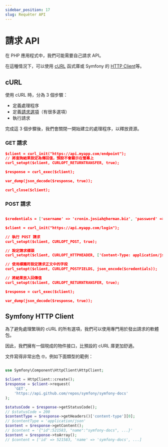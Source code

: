 ```yaml
---
sidebar_position: 17
slug: Requêter API
---
```


# 請求 API

在 PHP 應用程式中，我們可能需要自己請求 API。

在這種情況下，可以使用 [cURL](https://www.php.net/manual/en/book.curl.php) 函式庫或 Symfony 的 [HTTP Client](https://symfony.com/doc/current/http_client.html)等。

## cURL

使用 cURL 時，分為 3 個步驟：

-   定義處理程序
-   定義[請求選項](https://www.php.net/manual/en/function.curl-setopt.php)（有很多選項）
-   執行請求

完成這 3 個步驟後，我們會關閉一開始建立的處理程序，以釋放資源。

### GET 請求

```json
$client = curl_init("https://api.myapp.com/endpoint");
// 將查詢結果設定為傳回值，預設不會顯示在螢幕上
curl_setopt($client, CURLOPT_RETURNTRANSFER, true);

$response = curl_exec($client);

var_dump(json_decode($response, true));

curl_close($client);
```

### POST 請求

```json

$credentials = ['username' => 'cronin.josiah@herman.biz', 'password' => "test1234"];

$client = curl_init("https://api.myapp.com/login");

// 執行 POST 請求
curl_setopt($client, CURLOPT_POST, true);

// 設定請求標頭
curl_setopt($client, CURLOPT_HTTPHEADER, ['Content-Type: application/json']);

// 使用標識符設定請求正文中的字段
curl_setopt($client, CURLOPT_POSTFIELDS, json_encode($credentials));

// 將結果放入回傳值
curl_setopt($client, CURLOPT_RETURNTRANSFER, true);

$response = curl_exec($client);

var_dump(json_decode($response, true));

```

## Symfony HTTP Client

為了避免處理繁瑣的 cURL 的所有選項，我們可以使用專門用於發出請求的軟體包。

因此，我們擁有一個現成的物件接口，比預設的 cURL 庫更加舒適。

文件寫得非常出色 🤓，例如下面類型的範例：

```php

use Symfony\Component\HttpClient\HttpClient;

$client = HttpClient::create();
$response = $client->request(
    'GET',
    'https://api.github.com/repos/symfony/symfony-docs'
);

$statusCode = $response->getStatusCode();
// $statusCode = 200
$contentType = $response->getHeaders()['content-type'][0];
// $contentType = 'application/json'
$content = $response->getContent();
// $content = '{"id":521583, "name":"symfony-docs", ...}'
$content = $response->toArray();
// $content = ['id' => 521583, 'name' => 'symfony-docs', ...]

```
